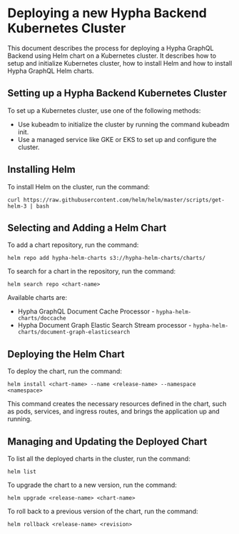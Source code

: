 # Deploying a new Hypha Backend Kubernetes Cluster
This document describes the process for deploying a Hypha GraphQL Backend using Helm chart on a Kubernetes cluster. It describes how to setup and initialize Kubernetes cluster, how to install Helm and how to install Hypha GraphQL Helm charts.

## Setting up a Hypha Backend Kubernetes Cluster

To set up a Kubernetes cluster, use one of the following methods:
- Use kubeadm to initialize the cluster by running the command kubeadm init.
- Use a managed service like GKE or EKS to set up and configure the cluster.

## Installing Helm
To install Helm on the cluster, run the command:

    curl https://raw.githubusercontent.com/helm/helm/master/scripts/get-helm-3 | bash

## Selecting and Adding a Helm Chart

To add a chart repository, run the command:

    helm repo add hypha-helm-charts s3://hypha-helm-charts/charts/

To search for a chart in the repository, run the command:

    helm search repo <chart-name>

Available charts are:
- Hypha GraphQL Document Cache Processor - `hypha-helm-charts/doccache`
- Hypha Document Graph Elastic Search Stream processor - `hypha-helm-charts/document-graph-elasticsearch`

## Deploying the Helm Chart
To deploy the chart, run the command:

    helm install <chart-name> --name <release-name> --namespace <namespace>

This command creates the necessary resources defined in the chart, such as pods, services, and ingress routes, and brings the application up and running.

## Managing and Updating the Deployed Chart

To list all the deployed charts in the cluster, run the command:

    helm list

To upgrade the chart to a new version, run the command:

    helm upgrade <release-name> <chart-name>

To roll back to a previous version of the chart, run the command:

    helm rollback <release-name> <revision>
